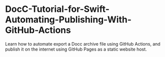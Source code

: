 # DocC-Tutorial-for-Swift-Automating-Publishing-With-GitHub-Actions
Learn how to automate export a Docc archive file using GitHub Actions, and publish it on the internet using GitHub Pages as a static website host.
